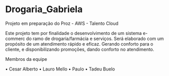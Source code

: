 # Drogaria_Gabriela
Projeto em preparação do Proz - AWS - Talento Cloud

Este projeto tem por finalidade o desenvolvimento de um sistema e-commerc do ramo de drogaria/farmácia e serviços. Será elaborado com um propósito de um atendimento rápido e eficaz. Gerando conforto para o cliente, e disponibilizando promoções, dando conforto no atendimento.

Membros da equipe

•	Cesar Alberto
•	Lauro Mello
•	Paulo
•	Tadeu Buelo

